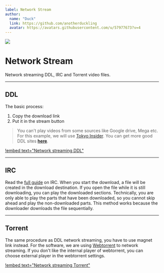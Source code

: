 ```yaml
---
label: Network Stream
author:  
  name: "Duck"
  link: https://github.com/anotherduckling
  avatar: https://avatars.githubusercontent.com/u/57977673?v=4
---
```

![](https://cdn.apollo.moe/img/nsfw.png)

# Network Stream

Network streaming DDL, IRC and Torrent video files.
___
## DDL
The basic process:
1. Copy the download link
2. Put it in the stream button

> You can't play videos from some sources like Google drive, Mega etc. For this example, we will use [Tokyo Insider](https://www.tokyoinsider.com/). You can get more good DDL sites [**here**](/Websites.md/#ddl-1).

[!embed text="Network streaming DDL"](https://youtu.be/1dsTb8YoNDM)

___
## IRC
Read the [full guide](/Guides/IRC.md) on IRC. When you start the download, a file will be created in the download destination. If you open the file while it is still downloading, you can play the downloaded sections. Technically, you are only able to play the parts that have been downloaded, so you cannot skip ahead and play the non-downloaded parts. This method works because the downloader downloads the file sequentially.

___
## Torrent
The same procedure as DDL network streaming, you have to use magnet link instead. For the software, we are using [Webtorrent](https://webtorrent.io/desktop/) to network streaming. If you don't like the internal player of webtorrent, you can choose external player in the webtorrent settings.

[!embed text="Network streaming Torrent"](https://youtu.be/abkKsVsyRdE)